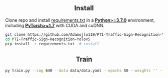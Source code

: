 ## <div align="center">Install</div>

Clone repo and install [requirements.txt](https://github.com/ultralytics/yolov5/blob/master/requirements.txt) in a
[**Python>=3.7.0**](https://www.python.org/) environment, including
[**PyTorch>=1.7**](https://pytorch.org/get-started/locally/) with CUDA and cuDNN.

```bash
git clone https://github.com/Adamojlo119/PTI-Traffic-Sign-Recognition-Yolov5.git  # clone
cd PTI-Traffic-Sign-Recognition-Yolov5
pip install -r requirements.txt  # install
```

## <div align="center">Train</div>

```bash
py train.py --img 640 --data data/data.yaml --epochs 50 --weights '' --cfg models/yolov5s.yaml --batch-size 32 --cache ram
```
